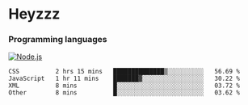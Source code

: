 # Heyzzz  

### Programming languages  

[![Node.js](https://img.shields.io/badge/-Node.js-262626?style=for-the-badge)](https://nodejs.org/ru)

<!--START_SECTION:waka-->

```text
CSS          2 hrs 15 mins   ██████████████▒░░░░░░░░░░   56.69 %
JavaScript   1 hr 11 mins    ███████▓░░░░░░░░░░░░░░░░░   30.22 %
XML          8 mins          █░░░░░░░░░░░░░░░░░░░░░░░░   03.72 %
Other        8 mins          █░░░░░░░░░░░░░░░░░░░░░░░░   03.62 %
```

<!--END_SECTION:waka-->
